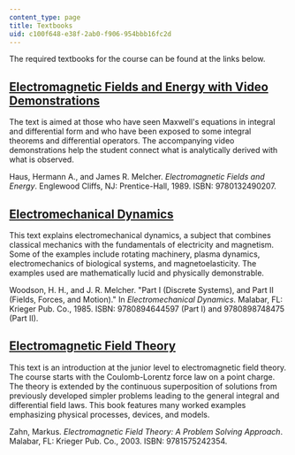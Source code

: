 ```yaml
---
content_type: page
title: Textbooks
uid: c100f648-e38f-2ab0-f906-954bbb16fc2d
---
```


The required textbooks for the course can be found at the links below.

[Electromagnetic Fields and Energy with Video Demonstrations](/courses/res-6-001-electromagnetic-fields-and-energy-spring-2008)
-------------------------------------------------------------------------------------------------------------------------------------------

The text is aimed at those who have seen Maxwell's equations in integral and differential form and who have been exposed to some integral theorems and differential operators. The accompanying video demonstrations help the student connect what is analytically derived with what is observed.

Haus, Hermann A., and James R. Melcher. _Electromagnetic Fields and Energy_. Englewood Cliffs, NJ: Prentice-Hall, 1989. ISBN: 9780132490207.

[Electromechanical Dynamics](/courses/res-6-003-electromechanical-dynamics-spring-2009)
---------------------------------------------------------------------------------------------------

This text explains electromechanical dynamics, a subject that combines classical mechanics with the fundamentals of electricity and magnetism. Some of the examples include rotating machinery, plasma dynamics, electromechanics of biological systems, and magnetoelasticity. The examples used are mathematically lucid and physically demonstrable.

Woodson, H. H., and J. R. Melcher. "Part I (Discrete Systems), and Part II (Fields, Forces, and Motion)." In _Electromechanical Dynamics_. Malabar, FL: Krieger Pub. Co., 1985. ISBN: 9780894644597 (Part I) and 9780898748475 (Part II).

[Electromagnetic Field Theory](/courses/res-6-002-electromagnetic-field-theory-a-problem-solving-approach-spring-2008)
----------------------------------------------------------------------------------------------------------------------------------

This text is an introduction at the junior level to electromagnetic field theory. The course starts with the Coulomb-Lorentz force law on a point charge. The theory is extended by the continuous superposition of solutions from previously developed simpler problems leading to the general integral and differential field laws. This book features many worked examples emphasizing physical processes, devices, and models.

Zahn, Markus. _Electromagnetic Field Theory: A Problem Solving Approach_. Malabar, FL: Krieger Pub. Co., 2003. ISBN: 9781575242354.